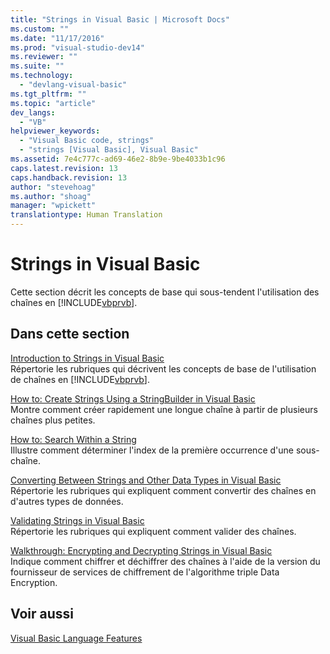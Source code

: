 ```yaml
---
title: "Strings in Visual Basic | Microsoft Docs"
ms.custom: ""
ms.date: "11/17/2016"
ms.prod: "visual-studio-dev14"
ms.reviewer: ""
ms.suite: ""
ms.technology: 
  - "devlang-visual-basic"
ms.tgt_pltfrm: ""
ms.topic: "article"
dev_langs: 
  - "VB"
helpviewer_keywords: 
  - "Visual Basic code, strings"
  - "strings [Visual Basic], Visual Basic"
ms.assetid: 7e4c777c-ad69-46e2-8b9e-9be4033b1c96
caps.latest.revision: 13
caps.handback.revision: 13
author: "stevehoag"
ms.author: "shoag"
manager: "wpickett"
translationtype: Human Translation
---
```

# Strings in Visual Basic
Cette section décrit les concepts de base qui sous\-tendent l'utilisation des chaînes en [!INCLUDE[vbprvb](../../../../csharp/programming-guide/concepts/linq/includes/vbprvb_md.md)].  
  
## Dans cette section  
 [Introduction to Strings in Visual Basic](../../../../visual-basic/programming-guide/language-features/strings/introduction-to-strings.md)  
 Répertorie les rubriques qui décrivent les concepts de base de l'utilisation de chaînes en [!INCLUDE[vbprvb](../../../../csharp/programming-guide/concepts/linq/includes/vbprvb_md.md)].  
  
 [How to: Create Strings Using a StringBuilder in Visual Basic](../../../../visual-basic/programming-guide/language-features/strings/how-to-create-strings-using-a-stringbuilder.md)  
 Montre comment créer rapidement une longue chaîne à partir de plusieurs chaînes plus petites.  
  
 [How to: Search Within a String](../../../../visual-basic/programming-guide/language-features/strings/how-to-search-within-a-string.md)  
 Illustre comment déterminer l'index de la première occurrence d'une sous\-chaîne.  
  
 [Converting Between Strings and Other Data Types in Visual Basic](../../../../visual-basic/programming-guide/language-features/strings/converting-between-strings-and-other-data-types.md)  
 Répertorie les rubriques qui expliquent comment convertir des chaînes en d'autres types de données.  
  
 [Validating Strings in Visual Basic](../../../../visual-basic/programming-guide/language-features/strings/validating-strings.md)  
 Répertorie les rubriques qui expliquent comment valider des chaînes.  
  
 [Walkthrough: Encrypting and Decrypting Strings in Visual Basic](../../../../visual-basic/programming-guide/language-features/strings/walkthrough-encrypting-and-decrypting-strings.md)  
 Indique comment chiffrer et déchiffrer des chaînes à l'aide de la version du fournisseur de services de chiffrement de l'algorithme triple Data Encryption.  
  
## Voir aussi  
 [Visual Basic Language Features](../../../../visual-basic/programming-guide/language-features/index.md)